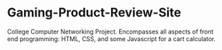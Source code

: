 # Gaming-Product-Review-Site
College Computer Networking Project. Encompasses all aspects of front end programming: HTML, CSS, and some Javascript for a cart calculator.
